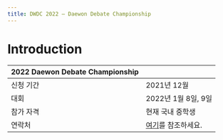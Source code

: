 ```yaml
---
title: DWDC 2022 ― Daewon Debate Championship
---
```


# Introduction

**2022 Daewon Debate Championship**||
---|---|
 신청 기간 |2021년 12월
 대회 |2022년 1월 8일, 9일
 참가 자격 |현재 국내 중학생
 연락처 |[여기](/pages/contact.md)를 참조하세요.

